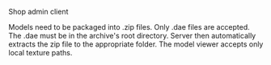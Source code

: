 Shop admin client

Models need to be packaged into .zip files. Only .dae files are accepted.
The .dae must be in the archive's root directory.
Server then automatically extracts the zip file to the appropriate folder.
The model viewer accepts only local texture paths.